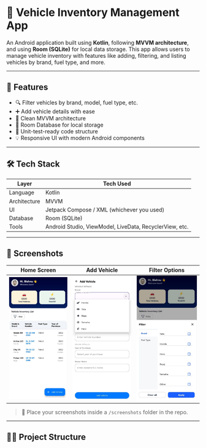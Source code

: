 # 🚗 Vehicle Inventory Management App

An Android application built using **Kotlin**, following **MVVM architecture**, and using **Room (SQLite)** for local data storage. This app allows users to manage vehicle inventory with features like adding, filtering, and listing vehicles by brand, fuel type, and more.

---

## 📱 Features

- 🔍 Filter vehicles by brand, model, fuel type, etc.
- ➕ Add vehicle details with ease
- 🧠 Clean MVVM architecture
- 💾 Room Database for local storage
- 🧪 Unit-test-ready code structure
- 💡 Responsive UI with modern Android components

---

## 🛠️ Tech Stack

| Layer         | Tech Used                           |
|--------------|-------------------------------------|
| Language      | Kotlin                             |
| Architecture  | MVVM                               |
| UI            | Jetpack Compose / XML (whichever you used) |
| Database      | Room (SQLite)                      |
| Tools         | Android Studio, ViewModel, LiveData, RecyclerView, etc. |

---

## 📸 Screenshots

| Home Screen | Add Vehicle | Filter Options |
|-------------|-------------|----------------|
| ![Home Screen](home.jpg) | ![Add Vehicle](add_vehicle.jpg) | ![Filter Options](filter.jpg) |

> 📁 Place your screenshots inside a `/screenshots` folder in the repo.

---

## 🧑‍💻 Project Structure

